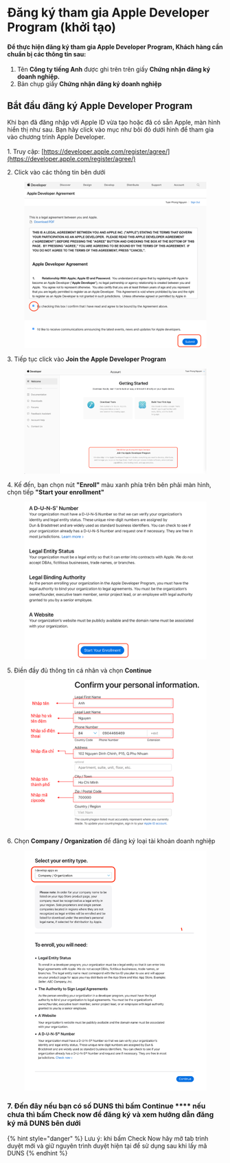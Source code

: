 # Đăng ký tham gia Apple Developer Program (khởi tạo)

#### Để thực hiện đăng ký tham gia Apple Developer Program, Khách hàng cần chuẩn bị các thông tin sau: <a href="#de-thuc-hien-dang-ky-tham-gia-apple-developer-program-khach-hang-can-chuan-bi-cac-thong-tin-sau" id="de-thuc-hien-dang-ky-tham-gia-apple-developer-program-khach-hang-can-chuan-bi-cac-thong-tin-sau"></a>

1. Tên **Công ty tiếng Anh** được ghi trên trên giấy **Chứng nhận đăng ký doanh nghiệp.**
2. Bản chụp giấy **Chứng nhận đăng ký doanh nghiệp**

## **Bắt đầu đăng ký** Apple Developer Program

Khi bạn đã đăng nhập với Apple ID vừa tạo hoặc đã có sẵn Apple, màn hình hiển thị như sau. Bạn hãy click vào mục như bôi đỏ dưới hình để tham gia vào chương trình Apple Developer.\
\
1\. Truy cập: [https://developer.apple.com/register/agree/](https://developer.apple.com/register/agree/)

2\. Click vào các thông tin bên dưới

<figure><img src="../.gitbook/assets/image (21) (2).png" alt=""><figcaption></figcaption></figure>

3\. Tiếp tục click vào **Join the Apple Developer Program**

<figure><img src="../.gitbook/assets/image (43) (2).png" alt=""><figcaption></figcaption></figure>

4\. Kế đến, bạn chọn nút **"Enroll"** màu xanh phía trên bên phải màn hình, chọn tiếp **"Start your enrollment"**

<figure><img src="../.gitbook/assets/image (32) (3).png" alt=""><figcaption></figcaption></figure>

5\. Điền đầy đủ thông tin cá nhân và chọn **Continue**

<figure><img src="../.gitbook/assets/image (44) (2).png" alt=""><figcaption></figcaption></figure>

6\. Chọn **Company / Organization** để đăng ký loại tài khoản doanh nghiệp

<figure><img src="../.gitbook/assets/image (34) (2).png" alt=""><figcaption></figcaption></figure>

### 7. Đến đây nếu bạn có số DUNS thì bấm Continue **** nếu chưa thì bấm **Check now** để đăng ký và xem hướng dẫn đăng ký mã DUNS bên dưới

{% hint style="danger" %}
Lưu ý: khi bấm Check Now hãy mở tab trình duyệt mới và giữ nguyên trình duyệt hiện tại để sử dụng sau khi lấy mã DUNS
{% endhint %}
